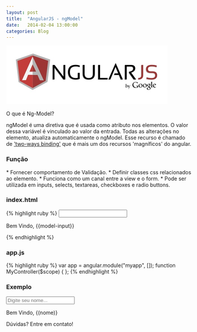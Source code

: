 ```yaml
---
layout: post
title:  "AngularJS - ngModel"
date:   2014-02-04 13:00:00
categories: Blog
---
```


<img src="/img/posts/angularjs.jpg"  />


O que é Ng-Model?

ngModel é uma diretiva que é usada como atributo nos elementos.
O valor dessa variável é vinculado ao valor da entrada. 
Todas as alterações no elemento, atualiza automaticamente o ngModel.
Esse recurso é chamado de <a href="http://fabricioronchi.com/blog/2014/02/05/two-way-data-binding.html" target="_blank">'two-ways binding'</a> que é mais um dos recursos 'magníficos' do angular. 


<h3>Função</h3>
* Fornecer comportamento de Validação.  
* Definir classes css relacionados ao elemento. 
* Funciona como um canal entre a view e o form. 
* Pode ser utilizada em inputs, selects, textareas, checkboxes e radio buttons.


<h3>index.html</h3>
{% highlight ruby %}
<html ng-app>
   <head>
      <script src="angularJs.js"></script>
      <script src="app.js"></script>
   </head>
   <body>     
      <input type="text" ng-model="model-input">
      <p>Bem Vindo, {{model-input}}</p>
   </body>
</html>
{% endhighlight %}

<h3>app.js</h3>

{% highlight ruby %}
var app = angular.module("myapp", []);
function MyController($scope) { };
{% endhighlight %}

<h3>Exemplo</h3> 

<script src="/js/angular.min.js"></script>      
<script src="/js/app-ng-model.js"></script>      
<div ng-app="myapp"> 
  <div ng-controller="MyController">    
    <input type="text" ng-model="nome" placeholder="Digite seu nome...">
    <p>Bem Vindo, {(nome)}</p>
  </div>
</div>

Dúvidas? Entre em contato!
